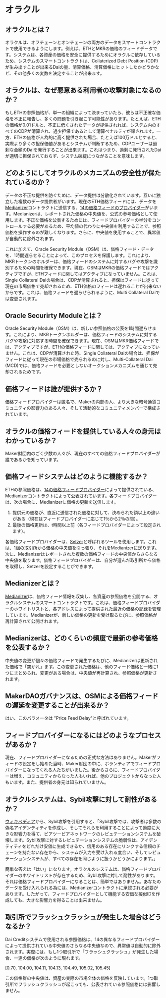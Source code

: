 # オラクル

## オラクルとは？

オラクルは、オフチェーンとオンチェーンの両方のデータをスマートコントラクトで使用できるようにします。例えば、ETHとMKRの価格のフィードデータです。システムは、各資産の価格を安全に提供するためにオラクルに依存しているため、システムのスマートコントラクトは、Collaterized Debt Position \(CDP\)が生み出すことが出来るDaiの量、清算価格、清算価格にヒットしたかどうかなど、その他多くの変数を決定することが出来ます。

## オラクルは、なぜ悪意ある利用者の攻撃対象になるのか？

もしETHの参照価格が、単一の組織によって決まっていたら、彼らは不正確な価格を不正に報告し、多くの問題を引き起こす可能性があります。たとえば、ETHの価格が0.01ドルと、不正に低くされたデータが提供されれば、システム内のすべてのCDPが清算され、過少担保であるとして清算ペナルティが課されます。一方、ETHの価格が人為的に高く提供された場合、たとえば100万ドルとすると、実際より多くの担保価値があるとシステムが判断するため、CDPユーザーは過剰な金額のDaiを発行することが出来ます。これはつまり、過剰に発行されたDaiが適切に担保されておらず、システム破綻につながることを意味します。

## どのようにしてオラクルのメカニズムの安全性が保たれているのか？

データの不正な提供を防ぐために、データ提供は分散化されています。互いに独立した複数のデータ提供者がいます。現在のETH価格フィードには、データを[Medianizer](https://github.com/makerdao/medianizer)コントラクトに送信する、[14の価格フィードのプロバイダー](https://mkr.tools/system/feeds)がいます。Medianizerは、レポートされた価格の中央値を、公式の参考価格として使用します。不正な価格を公表するためには、フィードプロバイダーの半分をコントロールする必要があるため、平均値の代わりに中央値を利用することで、参照価格を操作するのが難しくなります。さらに、中央値を使用することで、異常値が自動的に除外されます。

これに加えて、Oracle Security Module（OSM）は、価格フィード・データを、1時間遅らせることによって、このプロセスを保護します。これにより、MKRトークンのホルダーは、価格フィードのシステムに対するバグや攻撃を識別するための時間を確保できます。現在、OSMはMKRの価格フィードではアクティブですが、ETHフィードに関してはアクティブになっていません。これは、Single Collateral Daiの場合は、CDPが清算されると、担保はフィードに従って現在の市場価格で売却されるため、ETH価格のフィードは遅れることが出来ないからです。これは、価格フィードを遅らせられるように、Multi Collateral Daiでは変更されます。

## Oracle Securirty Moduleとは？

Oracle Security Module（OSM）は、新しい参照価格の公表を1時間遅らせます。これにより、MKRトークンホルダーは、価格フィードのシステムに対するバグや攻撃に対応する時間を確保できます。現在、OSMはMKR価格フィードでは、アクティブですが、ETHの価格フィードに関しては、アクティブになっていません。これは、CDPが清算された時、Single Collateral Daiの場合は、担保がフィードに従って現在の市場価格で売られるのに対し、Multi-Collateral Dai \(MCD\)では、価格フィードを必要としないオークションメカニズムを通じて売却されるためです。

## 価格フィードは誰が提供するか？

価格フィードプロバイダーは匿名で、Makerの内部の人、より大きな暗号通貨コミュニティの影響力のある人々、そして活動的なコミュニティメンバーで構成されています。

## オラクルの価格フィードを提供している人々の身元はわかっているか？

Maker財団内のごく少数の人々が、現在のすべての価格フィードプロバイダーが誰であるかを知っています。

## 価格フィードシステムはどのように機能するか？

ETHの参照価格は、[14の価格フィードプロバイダー](https://mkr.tools/system/feeds)によって提供されている、Medianizerコントラクトによって公表されています。各フィードプロバイダーは、次の場合に、Medianizerに価格の更新を送信します。

1. 提供元の価格が、直近に送信された価格に対して、決められた額以上の違いがある（現在はフィードプロバイダーに応じて1％から2％の間）。
2. 最後の価格更新は、t時間以上前（各フィードプロバイダーによって設定されます）。

各価格フィードプロバイダーは、[Setzer](https://github.com/makerdao/setzer)と呼ばれるツールを使用します。これは、1組の取引所から価格の中央値を引っ張り、それをMedianizerに送ります。次に、Medianizerはレポートされた複数の価格フィードの中央値からさらなる中央値を取ります。価格フィードプロバイダーは、自分が選んだ取引所から価格を取得し、Setzerを設定することができます。

## Medianizerとは？

[Medianizer](https://github.com/makerdao/medianizer)は、価格フィード情報を収集し、各資産の参照価格を公開する、オラクルシステムのスマートコントラクトです。これは、価格フィードプロバイダーのホワイトリストと、各アドレスによって提供された最近の価格の記録を管理しています。Medianizerが、新しい価格の更新を受け取るたびに、参照価格が再計算されて公開されます。

## Medianizerは、どのくらいの頻度で最新の参考価格を公表するか？

中央値の変更が個々の価格フィードで発生するたびに、Medianizerは更新された価格で「突かれ」ます。この変更された価格は、他のフィード価格と一緒に1つにまとめられ、変更がある場合は、中央値が再計算され、参照価格が更新されます。

## MakerDAOガバナンスは、OSMによる価格フィードの遅延を変更することが出来るか？

はい、このパラメータは "Price Feed Delay"と呼ばれています。

## フィードプロバイダーになるにはどのようなプロセスがあるか？

現在、フィードプロバイダーになるための正式な方法はありません。Makerがフィードの設定をし始めた当時、Maker財団の中に、ボランティアでフィードプロバイダーになってくれる人たちがいました。後からさらに、フィードプロバイダーは増え、コミュニティからなった人もいれば、他のプロジェクトからなった人もいます。また、提供者の身元は知られていません。

## オラクルシステムは、Sybil攻撃に対して耐性があるか？

[ウィキペディア](https://en.wikipedia.org/wiki/Sybil_attack)から、Sybil攻撃を引用すると、「Sybil攻撃では、攻撃者は多数の偽名アイデンティティを作成し、そしてそれらを利用することによって過度に大きな影響力を得て、ピアツーピアネットワークのレピュテーションシステムを破壊します。Sybil攻撃に対するレピュテーションシステムの脆弱性は、アイデンティティをどれだけ安価に生成できるか、信用のある存在にリンクする信頼のチェーンを持たない存在から、システムが入力を受け入れる度合い、そしてレピュテーションシステムが、すべての存在を同じように扱うかどうかによります。」

簡単な答えは「はい」になります。オラクルのシステムは、価格フィードプロバイダーのホワイトリストが存在するため、Sybil攻撃に対して耐性があります。それは価格フィードプロバイダーになることは、簡単ではありません。あなたのデータを受け入れられる為には、Medianizerコントラクトに承認される必要があります。したがって、フィードプロバイダーとして機能する安価な擬似IDを作成しても、大きな影響力を得ることは出来ません。

## 取引所でフラッシュクラッシュが発生した場合はどうなるか？

Dai Creditシステムで使用される参照価格は、14の異なるフィードプロバイダーによって提供されている中央値のさらなる中央値なので、異常値は自動的に除外されます。実際には、もし1つ取引所で「フラッシュクラッシュ」が発生した場合、一連の価格が次のように現れます。

\[0.70, 104.00, 104.11, 104.13, 104.49, 105.02, 105.45\]

この価格群の中央値は、資産の実際の市場全体の価格を反映しています。1つ取引所でフラッシュクラッシュが起こっても、公表されている参照価格には影響しません。

